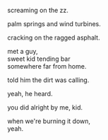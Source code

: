 screaming on the zz. 

palm springs and wind turbines.

cracking on the ragged asphalt.

met a guy,  
sweet kid tending bar  
somewhere far from home.

told him the dirt was calling.

yeah, he heard.

you did alright by me, kid.

when we're burning it down,  
yeah.
